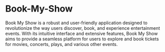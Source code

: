 # Book-My-Show
Book My Show is a robust and user-friendly application designed to revolutionize the way users discover, book, and experience entertainment events. With its intuitive interface and extensive features, Book My Show aims to provide a seamless platform for users to explore and book tickets for movies, concerts, plays, and various other events.
